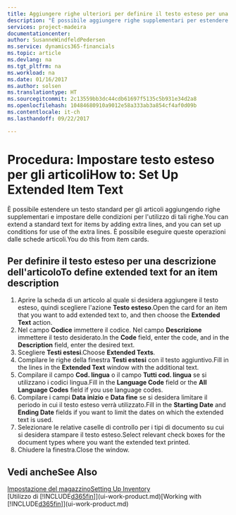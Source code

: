 ```yaml
---
title: Aggiungere righe ulteriori per definire il testo esteso per una descrizione articolo | Documenti Microsoft
description: "È possibile aggiungere righe supplementari per estendere il testo standard che descrive un articolo."
services: project-madeira
documentationcenter: 
author: SusanneWindfeldPedersen
ms.service: dynamics365-financials
ms.topic: article
ms.devlang: na
ms.tgt_pltfrm: na
ms.workload: na
ms.date: 01/16/2017
ms.author: solsen
ms.translationtype: HT
ms.sourcegitcommit: 2c13559bb3dc44cdb61697f5135c5b931e34d2a8
ms.openlocfilehash: 10484680910a9012e58a333ab3a854cf4af0d09b
ms.contentlocale: it-ch
ms.lasthandoff: 09/22/2017

---
```

# <a name="how-to-set-up-extended-item-text"></a><span data-ttu-id="42097-103">Procedura: Impostare testo esteso per gli articoli</span><span class="sxs-lookup"><span data-stu-id="42097-103">How to: Set Up Extended Item Text</span></span>
<span data-ttu-id="42097-104">È possibile estendere un testo standard per gli articoli aggiungendo righe supplementari e impostare delle condizioni per l'utilizzo di tali righe.</span><span class="sxs-lookup"><span data-stu-id="42097-104">You can extend a standard text for items by adding extra lines, and you can set up conditions for use of the extra lines.</span></span> <span data-ttu-id="42097-105">È possibile eseguire queste operazioni dalle schede articoli.</span><span class="sxs-lookup"><span data-stu-id="42097-105">You do this from item cards.</span></span>

## <a name="to-define-extended-text-for-an-item-description"></a><span data-ttu-id="42097-106">Per definire il testo esteso per una descrizione dell'articolo</span><span class="sxs-lookup"><span data-stu-id="42097-106">To define extended text for an item description</span></span>
1. <span data-ttu-id="42097-107">Aprire la scheda di un articolo al quale si desidera aggiungere il testo esteso, quindi scegliere l'azione **Testo esteso**.</span><span class="sxs-lookup"><span data-stu-id="42097-107">Open the card for an item that you want to add extended text to, and then choose the **Extended Text** action.</span></span>
2. <span data-ttu-id="42097-108">Nel campo **Codice** immettere il codice. Nel campo **Descrizione** immettere il testo desiderato.</span><span class="sxs-lookup"><span data-stu-id="42097-108">In the **Code** field, enter the code, and in the **Description** field, enter the desired text.</span></span>
3. <span data-ttu-id="42097-109">Scegliere **Testi estesi**.</span><span class="sxs-lookup"><span data-stu-id="42097-109">Choose **Extended Texts**.</span></span>
4. <span data-ttu-id="42097-110">Compilare le righe della finestra **Testi estesi** con il testo aggiuntivo.</span><span class="sxs-lookup"><span data-stu-id="42097-110">Fill in the lines in the **Extended Text** window with the additional text.</span></span>
5. <span data-ttu-id="42097-111">Compilare il campo **Cod. lingua** o il campo **Tutti cod. lingua** se si utilizzano i codici lingua.</span><span class="sxs-lookup"><span data-stu-id="42097-111">Fill in the **Language Code** field or the **All Language Codes** field if you use language codes.</span></span>
6. <span data-ttu-id="42097-112">Compilare i campi **Data inizio** e **Data fine** se si desidera limitare il periodo in cui il testo esteso verrà utilizzato.</span><span class="sxs-lookup"><span data-stu-id="42097-112">Fill in the **Starting Date** and **Ending Date** fields if you want to limit the dates on which the extended text is used.</span></span>
7. <span data-ttu-id="42097-113">Selezionare le relative caselle di controllo per i tipi di documento su cui si desidera stampare il testo esteso.</span><span class="sxs-lookup"><span data-stu-id="42097-113">Select relevant check boxes for the document types where you want the extended text printed.</span></span>
8. <span data-ttu-id="42097-114">Chiudere la finestra.</span><span class="sxs-lookup"><span data-stu-id="42097-114">Close the window.</span></span>

## <a name="see-also"></a><span data-ttu-id="42097-115">Vedi anche</span><span class="sxs-lookup"><span data-stu-id="42097-115">See Also</span></span>
[<span data-ttu-id="42097-116">Impostazione del magazzino</span><span class="sxs-lookup"><span data-stu-id="42097-116">Setting Up Inventory</span></span>](inventory-setup-inventory.md)  
<span data-ttu-id="42097-117">[Utilizzo di [!INCLUDE[d365fin](includes/d365fin_md.md)]](ui-work-product.md)</span><span class="sxs-lookup"><span data-stu-id="42097-117">[Working with [!INCLUDE[d365fin](includes/d365fin_md.md)]](ui-work-product.md)</span></span>

